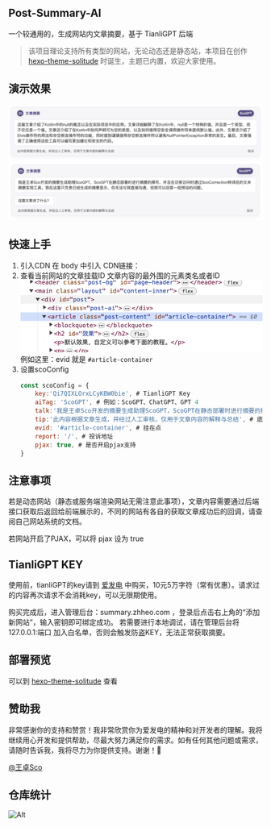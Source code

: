 ## Post-Summary-AI
一个较通用的，生成网站内文章摘要，基于 TianliGPT 后端

> 该项目理论支持所有类型的网站，无论动态还是静态站，本项目在创作    [hexo-theme-solitude](https://github.com/wleelw/hexo-theme-solitude) 时诞生，主题已内置，欢迎大家使用。

## 演示效果
![Alt text](/demo/image.png)
![Alt text](/demo/image1.png)

## 快速上手
1. 引入CDN
    在 body 中引入 CDN链接：
2. 查看当前网站的文章挂载ID
   文章内容的最外围的元素类名或者ID
   ![Alt text](/demo/image2.png)
   例如这里：evid 就是 `#article-container`
3. 设置scoConfig
    ```js
    const scoConfig = {
        key:'Qi7QIXLOrxLCyKBW0bie', # TianliGPT Key
        aiTag: 'ScoGPT', # 例如：ScoGPT、ChatGPT、GPT 4
        talk:'我是王卓Sco开发的摘要生成助理ScoGPT，ScoGPT在静态部署时进行摘要的撰写，并且在访客访问时通过ScoCorrection转译后的文本摘要实现工具。我在这里只负责已经生成的摘要显示，你无法与我直接沟通，但我可以回答一些预设的问题。', # 自我介绍
        tip:'此内容根据文章生成，并经过人工审核，仅用于文章内容的解释与总结', # 底部提示文字
        evid: '#article-container', # 挂在点
        report: '/', # 投诉地址
        pjax: true, # 是否开启pjax支持
    }
    ```

## 注意事项
若是动态网站（静态或服务端渲染网站无需注意此事项），文章内容需要通过后端接口获取后返回给前端展示的，不同的网站有各自的获取文章成功后的回调，请查阅自己网站系统的文档。

若网站开启了PJAX，可以将 pjax 设为 true

## TianliGPT KEY

使用前，tianliGPT的key请到 [爱发电](https://afdian.net/item/f18c2e08db4411eda2f25254001e7c00) 中购买，10元5万字符（常有优惠）。请求过的内容再次请求不会消耗key，可以无限期使用。

购买完成后，进入管理后台：summary.zhheo.com ，登录后点击右上角的“添加新网站”，输入密钥即可绑定成功。
若需要进行本地调试，请在管理后台将 127.0.0.1:端口 加入白名单，否则会触发防盗KEY，无法正常获取摘要。

## 部署预览
可以到 [hexo-theme-solitude](https://github.com/wleelw/hexo-theme-solitude) 查看

## 赞助我

非常感谢你的支持和赞赏！我非常欣赏你为爱发电的精神和对开发者的理解。我将继续用心开发和提供帮助，尽最大努力满足你的需求。如有任何其他问题或需求，请随时告诉我，我将尽力为你提供支持。谢谢！🙏

[@王卓Sco](https://afdian.net/a/wleelw0u0)

## 仓库统计

![Alt](https://repobeats.axiom.co/api/embed/5d60f1155c34aa0ace040ca2ffdb1a0b3b0ac208.svg "Repobeats analytics image")